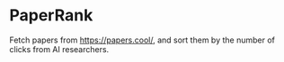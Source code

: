 # PaperRank
Fetch papers from https://papers.cool/, and sort them by the number of clicks from AI researchers.
